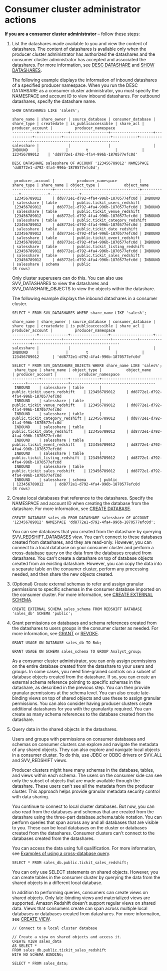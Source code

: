 # Consumer cluster administrator actions<a name="consumer-cluster-admin"></a>

**If you are a consumer cluster administrator** – follow these steps:

1. List the datashares made available to you and view the content of datashares\. The content of datashares is available only when the producer cluster administrator has authorized the datashares and the consumer cluster administrator has accepted and associated the datashares\. For more information, see [DESC DATASHARE](r_DESC_DATASHARE.md) and [SHOW DATASHARES](r_SHOW_DATASHARES.md)\.

   The following example displays the information of inbound datashares of a specified producer namespace\. When you run the DESC DATAHSARE as a consumer cluster administrator, you must specify the NAMESPACE and account ID to view inbound datashares\. For outbound datashares, specify the datashare name\.

   ```
   SHOW DATASHARES LIKE 'sales%';
   
   share_name | share_owner | source_database | consumer_database | share_type | createdate | is_publicaccessible | share_acl | producer_account |          producer_namespace
   -----------+-------------+-----------------+-------------------+------------+------------+---------------------+-----------+------------------+---------------------------------------
   salesshare |             |                 |                   | INBOUND    |            |        t            |           | 123456789012    | 'dd8772e1-d792-4fa4-996b-1870577efc0d'
   ```

   ```
   DESC DATASHARE salesshare OF ACCOUNT '123456789012' NAMESPACE 'dd8772e1-d792-4fa4-996b-1870577efc0d';
   
   
    producer_account |          producer_namespace          | share_type | share_name | object_type |           object_name
   ------------------+--------------------------------------+------------+------------+-------------+---------------------------------
    123456789012     | dd8772e1-d792-4fa4-996b-1870577efc0d | INBOUND    | salesshare | table       | public.tickit_users_redshift
    123456789012     | dd8772e1-d792-4fa4-996b-1870577efc0d | INBOUND    | salesshare | table       | public.tickit_venue_redshift
    123456789012     | dd8772e1-d792-4fa4-996b-1870577efc0d | INBOUND    | salesshare | table       | public.tickit_category_redshift
    123456789012     | dd8772e1-d792-4fa4-996b-1870577efc0d | INBOUND    | salesshare | table       | public.tickit_date_redshift
    123456789012     | dd8772e1-d792-4fa4-996b-1870577efc0d | INBOUND    | salesshare | table       | public.tickit_event_redshift
    123456789012     | dd8772e1-d792-4fa4-996b-1870577efc0d | INBOUND    | salesshare | table       | public.tickit_listing_redshift
    123456789012     | dd8772e1-d792-4fa4-996b-1870577efc0d | INBOUND    | salesshare | table       | public.tickit_sales_redshift
    123456789012     | dd8772e1-d792-4fa4-996b-1870577efc0d | INBOUND    | salesshare | schema      | public
   (8 rows)
   ```

   Only cluster superusers can do this\. You can also use SVV\_DATASHARES to view the datashares and SVV\_DATASHARE\_OBJECTS to view the objects within the datashare\.

   The following example displays the inbound datashares in a consumer cluster\.

   ```
   SELECT * FROM SVV_DATASHARES WHERE share_name LIKE 'sales%';
   
   share_name | share_owner | source_database | consumer_database | share_type | createdate | is_publicaccessible | share_acl | producer_account |          producer_namespace
   -----------+-------------+-----------------+-------------------+------------+------------+---------------------+-----------+------------------+---------------------------------------
   salesshare |             |                 |                   | INBOUND    |            |        t            |           | 123456789012      | 'dd8772e1-d792-4fa4-996b-1870577efc0d'
   ```

   ```
   SELECT * FROM SVV_DATASHARE_OBJECTS WHERE share_name LIKE 'sales%';
    share_type | share_name | object_type |           object_name           | producer_account |          producer_namespace
   ------------+------------+-------------+---------------------------------+------------------+--------------------------------------
    INBOUND    | salesshare | table       | public.tickit_users_redshift    | 123456789012     | dd8772e1-d792-4fa4-996b-1870577efc0d
    INBOUND    | salesshare | table       | public.tickit_venue_redshift    | 123456789012     | dd8772e1-d792-4fa4-996b-1870577efc0d
    INBOUND    | salesshare | table       | public.tickit_category_redshift | 123456789012     | dd8772e1-d792-4fa4-996b-1870577efc0d
    INBOUND    | salesshare | table       | public.tickit_date_redshift     | 123456789012     | dd8772e1-d792-4fa4-996b-1870577efc0d
    INBOUND    | salesshare | table       | public.tickit_event_redshift    | 123456789012     | dd8772e1-d792-4fa4-996b-1870577efc0d
    INBOUND    | salesshare | table       | public.tickit_listing_redshift  | 123456789012     | dd8772e1-d792-4fa4-996b-1870577efc0d
    INBOUND    | salesshare | table       | public.tickit_sales_redshift    | 123456789012     | dd8772e1-d792-4fa4-996b-1870577efc0d
    INBOUND    | salesshare | schema      | public                          | 123456789012     | dd8772e1-d792-4fa4-996b-1870577efc0d
   (8 rows)
   ```

1. Create local databases that reference to the datashares\. Specify the NAMESPACE and account ID when creating the database from the datashare\. For more information, see [CREATE DATABASE](r_CREATE_DATABASE.md)\.

   ```
   CREATE DATABASE sales_db FROM DATASHARE salesshare OF ACCOUNT '123456789012' NAMESPACE 'dd8772e1-d792-4fa4-996b-1870577efc0d';
   ```

   You can see databases that you created from the datashare by querying [SVV\_REDSHIFT\_DATABASES](r_SVV_REDSHIFT_DATABASES.md) view\. You can't connect to these databases created from datashares, and they are read\-only\. However, you can connect to a local database on your consumer cluster and perform a cross\-database query on the data from the databases created from datashares\. You can't create a datashare on top of database objects created from an existing datashare\. However, you can copy the data into a separate table on the consumer cluster, perform any processing needed, and then share the new objects created\.

1. \(Optional\) Create external schemas to refer and assign granular permissions to specific schemas in the consumer database imported on the consumer cluster\. For more information, see [CREATE EXTERNAL SCHEMA](r_CREATE_EXTERNAL_SCHEMA.md)\.

   ```
   CREATE EXTERNAL SCHEMA sales_schema FROM REDSHIFT DATABASE 'sales_db' SCHEMA 'public';
   ```

1. Grant permissions on databases and schema references created from the datashares to users groups in the consumer cluster as needed\. For more information, see [GRANT](r_GRANT.md) or [REVOKE](r_REVOKE.md)\.

   ```
   GRANT USAGE ON DATABASE sales_db TO Bob;
   ```

   ```
   GRANT USAGE ON SCHEMA sales_schema TO GROUP Analyst_group;
   ```

   As a consumer cluster administrator, you can only assign permissions on the entire database created from the datashare to your users and groups\. In some cases, you need fine\-grained controls on a subset of database objects created from the datashare\. If so, you can create an external schema reference pointing to specific schemas in the datashare, as described in the previous step\. You can then provide granular permissions at the schema level\. You can also create late\-binding views on top of shared objects and use these to assign granular permissions\. You can also consider having producer clusters create additional datashares for you with the granularity required\. You can create as many schema references to the database created from the datashare\.

1. Query data in the shared objects in the datashares\.

   Users and groups with permissions on consumer databases and schemas on consumer clusters can explore and navigate the metadata of any shared objects\. They can also explore and navigate local objects in a consumer cluster\. To do this, use JDBC or ODBC drivers or SVV\_ALL and SVV\_REDSHIFT views\.

   Producer clusters might have many schemas in the database, tables, and views within each schema\. The users on the consumer side can see only the subset of objects that are made available through the datashare\. These users can't see all the metadata from the producer cluster\. This approach helps provide granular metadata security control with data sharing\.

   You continue to connect to local cluster databases\. But now, you can also read from the databases and schemas that are created from the datashare using the three\-part database\.schema\.table notation\. You can perform queries that span across any and all databases that are visible to you\. These can be local databases on the cluster or databases created from the datashares\. Consumer clusters can't connect to the databases created from the datashares\.

   You can access the data using full qualification\. For more information, see [Examples of using a cross\-database query](cross-database_example.md)\.

   ```
   SELECT * FROM sales_db.public.tickit_sales_redshift;
   ```

   You can only use SELECT statements on shared objects\. However, you can create tables in the consumer cluster by querying the data from the shared objects in a different local database\.

   In addition to performing queries, consumers can create views on shared objects\. Only late\-binding views and materialized views are supported\. Amazon Redshift doesn't support regular views on shared data\. Views that consumers create can span across multiple local databases or databases created from datashares\. For more information, see [CREATE VIEW](r_CREATE_VIEW.md)\.

   ```
   // Connect to a local cluster database
                  
   // Create a view on shared objects and access it. 
   CREATE VIEW sales_data 
   AS SELECT * 
   FROM sales_db.public.tickit_sales_redshift 
   WITH NO SCHEMA BINDING;
   
   SELECT * FROM sales_data;
   ```